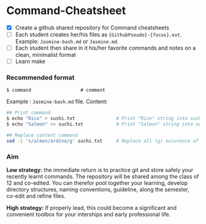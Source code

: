 # Command-Cheatsheet

- [x] Create a github shared repository for Command cheatsheets
- [ ] Each student creates her/his files as `{GithubPseudo}-{focus}.ext`.<br>Example: `Jasmine-bash.md` or `Jasmine.md`.
- [ ] Each student then share in it his/her favorite commands and notes on a clean, minimalist format
- [ ] Learn make

### Recommended format

```
$ command                  # comment
```

Example : `Jasmine-bash.md` file.
Content: 

```bash
## Print command
$ echo "Rice" > sushi.txt               # Print "Rice" string into sushi.txt file, replacing all content
$ echo "Salmon" >> suchi.txt            # Print "Salmon" string into suchi.txt file, appending to content

## Replace content command
sed -i 's/almon/ardine/g' suchi.txt     # Replace all (g) occurence of "almon" by "ardine" in suchi.txt
```

### Aim
**Low strategy:** the immediate return is to practice git and store safely your recently learnt commands.
The repository will be shared among the class of 12 and co-edited. You can therefor pool together your learning, develop directory structures, naming conventions, guideline, along the semester, co-edit and refine files.

**High strategy:** If properly lead, this could become a significant and convenient toolbox for your interships and early professional life.
